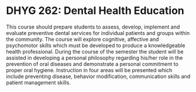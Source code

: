 # DHYG 262: Dental Health Education

This course should prepare students to assess, develop, implement and evaluate preventive dental services for individual patients and groups within the community. The course will explore cognitive, affective and psychomotor skills which must be developed to produce a knowledgeable health professional. During the course of the semester the student will be assisted in developing a personal philosophy regarding his/her role in the prevention of oral diseases and demonstrate a personal commitment to proper oral hygiene. Instruction in four areas will be presented which include preventing disease, behavior modification, communication skills and patient management skills.